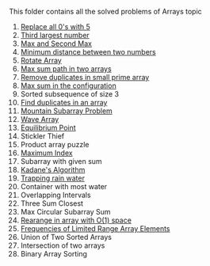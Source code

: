 This folder contains all the solved problems of Arrays topic

1) [Replace all 0's with 5](https://github.com/FazeelUsmani/Amazon-SDE-Test-Series/blob/master/01%20Arrays/01%20Replace0with5.cpp)
2) [Third largest number](https://github.com/FazeelUsmani/Amazon-SDE-Test-Series/blob/master/01%20Arrays/02%20ThirdLargestMethod.cpp)
3) [Max and Second Max](https://github.com/FazeelUsmani/Amazon-SDE-Test-Series/blob/master/01%20Arrays/03%20maxAndSecondMax.py)
4) [Minimum distance between two numbers](https://github.com/FazeelUsmani/Amazon-SDE-Test-Series/blob/master/01%20Arrays/04%20minDist2nos.cpp)
5) [Rotate Array](https://github.com/FazeelUsmani/Amazon-SDE-Test-Series/blob/master/01%20Arrays/05%20rotateArray.cpp)
6) [Max sum path in two arrays](https://github.com/FazeelUsmani/Amazon-SDE-Test-Series/blob/master/01%20Arrays/06%20maxPathSum.cpp)
7) [Remove duplicates in small prime array](https://github.com/FazeelUsmani/Amazon-SDE-Test-Series/blob/master/01%20Arrays/07%20removeDuplicatesinprimearr.cpp)
8) [Max sum in the configuration](https://github.com/FazeelUsmani/Amazon-SDE-Test-Series/blob/master/01%20Arrays/08%20maxSumConfig.cpp)
9) Sorted subsequence of size 3
10) [Find duplicates in an array](https://github.com/FazeelUsmani/Amazon-SDE-Test-Series/blob/master/01%20Arrays/10%20find_duplicates_in_array.cpp)
11) [Mountain Subarray Problem]()
12) [Wave Array](https://github.com/FazeelUsmani/Amazon-SDE-Test-Series/blob/master/01%20Arrays/12%20waveArray.cpp)
13) [Equilibrium Point](https://github.com/FazeelUsmani/Amazon-SDE-Test-Series/blob/master/01%20Arrays/13%20equilibriumPoint.cpp)
14) Stickler Thief
15) Product array puzzle
16) [Maximum Index](https://github.com/FazeelUsmani/Amazon-SDE-Test-Series/blob/master/01%20Arrays/16%20maximumIndex.cpp)
17) Subarray with given sum
18) [Kadane's Algorithm](https://github.com/FazeelUsmani/Amazon-SDE-Test-Series/blob/master/01%20Arrays/18%20kadaneAlgo.cpp)
19) [Trapping rain water](https://github.com/FazeelUsmani/Amazon-SDE-Test-Series/blob/master/01%20Arrays/19%20trappingRainWater.py)
20) Container with most water
21) Overlapping Intervals
22) Three Sum Closest
23) Max Circular Subarray Sum
24) [Rearange in array with O(1) space](https://github.com/FazeelUsmani/Amazon-SDE-Test-Series/blob/master/01%20Arrays/24%20rearrangeArray.py)
25) [Frequencies of Limited Range Array Elements](https://github.com/FazeelUsmani/Amazon-SDE-Test-Series/blob/master/01%20Arrays/25%20freqOfLimitedRangeArrEle.cpp)
26) Union of Two Sorted Arrays
27) Intersection of two arrays
28) Binary Array Sorting
